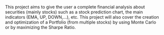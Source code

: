 This project aims to give the user a complete financial analysis about  securities (mainly stocks) such as a stock prediction chart, the main indicators (EMA, UP, DOWN,...), etc.  This project will also cover the creation and optimization of a Portfolio (from multiple stocks) by using Monte Carlo or by maximizing the Sharpe Ratio.
